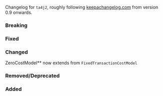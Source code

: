 Changelog for `ta4j2`, roughly following [keepachangelog.com](http://keepachangelog.com/en/1.0.0/) from version 0.9 onwards.


### Breaking


### Fixed

### Changed
ZeroCostModel** now extends from `FixedTransactionCostModel`

### Removed/Deprecated


### Added
